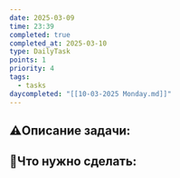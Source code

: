 ```yaml
---
date: 2025-03-09
time: 23:39
completed: true
completed_at: 2025-03-10
type: DailyTask
points: 1
priority: 4
tags:
  - tasks
daycompleted: "[[10-03-2025 Monday.md]]"
---
```


## ⚠️Описание задачи:



## 📝Что нужно сделать:
